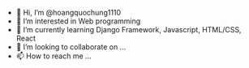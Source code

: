 - 👋 Hi, I’m @hoangquochung1110
- 👀 I’m interested in Web programming
- 🌱 I’m currently learning Django Framework, Javascript, HTML/CSS, React
- 💞️ I’m looking to collaborate on ...
- 📫 How to reach me ...

<!---
hoangquochung1110/hoangquochung1110 is a ✨ special ✨ repository because its `README.md` (this file) appears on your GitHub profile.
You can click the Preview link to take a look at your changes.
--->

